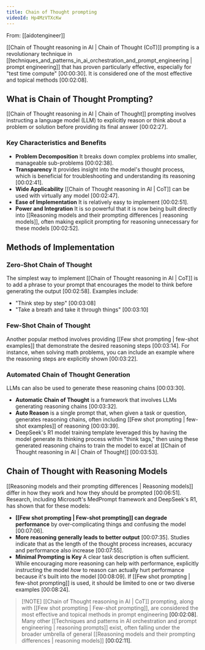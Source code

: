```yaml
---
title: Chain of Thought prompting
videoId: Hp4MzVTXcKw
---
```


From: [[aidotengineer]] <br/> 

[[Chain of Thought reasoning in AI | Chain of Thought (CoT)]] prompting is a revolutionary technique in [[techniques_and_patterns_in_ai_orchestration_and_prompt_engineering | prompt engineering]] that has proven particularly effective, especially for "test time compute" <a class="yt-timestamp" data-t="00:00:30">[00:00:30]</a>. It is considered one of the most effective and topical methods <a class="yt-timestamp" data-t="00:02:08">[00:02:08]</a>.

## What is Chain of Thought Prompting?

[[Chain of Thought reasoning in AI | Chain of Thought]] prompting involves instructing a language model (LLM) to explicitly reason or think about a problem or solution before providing its final answer <a class="yt-timestamp" data-t="00:02:27">[00:02:27]</a>.

### Key Characteristics and Benefits
*   **Problem Decomposition** It breaks down complex problems into smaller, manageable sub-problems <a class="yt-timestamp" data-t="00:02:38">[00:02:38]</a>.
*   **Transparency** It provides insight into the model's thought process, which is beneficial for troubleshooting and understanding its reasoning <a class="yt-timestamp" data-t="00:02:41">[00:02:41]</a>.
*   **Wide Applicability** [[Chain of Thought reasoning in AI | CoT]] can be used with virtually any model <a class="yt-timestamp" data-t="00:02:47">[00:02:47]</a>.
*   **Ease of Implementation** It is relatively easy to implement <a class="yt-timestamp" data-t="00:02:51">[00:02:51]</a>.
*   **Power and Integration** It is so powerful that it is now being built directly into [[Reasoning models and their prompting differences | reasoning models]], often making explicit prompting for reasoning unnecessary for these models <a class="yt-timestamp" data-t="00:02:52">[00:02:52]</a>.

## Methods of Implementation

### Zero-Shot Chain of Thought
The simplest way to implement [[Chain of Thought reasoning in AI | CoT]] is to add a phrase to your prompt that encourages the model to think before generating the output <a class="yt-timestamp" data-t="00:02:58">[00:02:58]</a>. Examples include:
*   "Think step by step" <a class="yt-timestamp" data-t="00:03:08">[00:03:08]</a>
*   "Take a breath and take it through things" <a class="yt-timestamp" data-t="00:03:10">[00:03:10]</a>

### Few-Shot Chain of Thought
Another popular method involves providing [[Few shot prompting | few-shot examples]] that demonstrate the desired reasoning steps <a class="yt-timestamp" data-t="00:03:14">[00:03:14]</a>. For instance, when solving math problems, you can include an example where the reasoning steps are explicitly shown <a class="yt-timestamp" data-t="00:03:22">[00:03:22]</a>.

### Automated Chain of Thought Generation
LLMs can also be used to generate these reasoning chains <a class="yt-timestamp" data-t="00:03:30">[00:03:30]</a>.
*   **Automatic Chain of Thought** is a framework that involves LLMs generating reasoning chains <a class="yt-timestamp" data-t="00:03:32">[00:03:32]</a>.
*   **Auto Reason** is a single prompt that, when given a task or question, generates reasoning chains, often including [[Few shot prompting | few-shot examples]] of reasoning <a class="yt-timestamp" data-t="00:03:39">[00:03:39]</a>.
*   DeepSeek's R1 model training template leveraged this by having the model generate its thinking process within "think tags," then using these generated reasoning chains to train the model to excel at [[Chain of Thought reasoning in AI | Chain of Thought]] <a class="yt-timestamp" data-t="00:03:53">[00:03:53]</a>.

## Chain of Thought with Reasoning Models

[[Reasoning models and their prompting differences | Reasoning models]] differ in how they work and how they should be prompted <a class="yt-timestamp" data-t="00:06:51">[00:06:51]</a>. Research, including Microsoft's MedPrompt framework and DeepSeek's R1, has shown that for these models:
*   **[[Few shot prompting | Few-shot prompting]] can degrade performance** by over-complicating things and confusing the model <a class="yt-timestamp" data-t="00:07:06">[00:07:06]</a>.
*   **More reasoning generally leads to better output** <a class="yt-timestamp" data-t="00:07:35">[00:07:35]</a>. Studies indicate that as the length of the thought process increases, accuracy and performance also increase <a class="yt-timestamp" data-t="00:07:55">[00:07:55]</a>.
*   **Minimal Prompting is Key** A clear task description is often sufficient. While encouraging more reasoning can help with performance, explicitly instructing the model *how* to reason can actually hurt performance because it's built into the model <a class="yt-timestamp" data-t="00:08:09">[00:08:09]</a>. If [[Few shot prompting | few-shot prompting]] is used, it should be limited to one or two diverse examples <a class="yt-timestamp" data-t="00:08:24">[00:08:24]</a>.

> [!NOTE] [[Chain of Thought reasoning in AI | CoT]] prompting, along with [[Few shot prompting | Few-shot prompting]], are considered the most effective and topical methods in prompt engineering <a class="yt-timestamp" data-t="00:02:08">[00:02:08]</a>. Many other [[Techniques and patterns in AI orchestration and prompt engineering | reasoning prompts]] exist, often falling under the broader umbrella of general [[Reasoning models and their prompting differences | reasoning models]] <a class="yt-timestamp" data-t="00:02:11">[00:02:11]</a>.